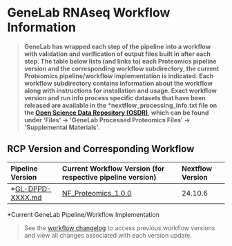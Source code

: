 # GeneLab RNAseq Workflow Information

> **GeneLab has wrapped each step of the pipeline into a workflow with validation and verification of output files built in after each step. The table below lists (and links to) each Proteomics pipeline version and the corresponding workflow subdirectory, the current Proteomics pipeline/workflow implementation is indicated. Each workflow subdirectory contains information about the workflow along with instructions for installation and usage. Exact workflow version and run info process specific datasets that have been released are available in the \*nextflow_processing_info.txt file on the [Open Science Data Repository (OSDR)](https://osdr.nasa.gov/bio/repo/), which can be found under 'Files' -> 'GeneLab Processed Proteomics Files' -> 'Supplemental Materials'.**  

## RCP Version and Corresponding Workflow

|Pipeline Version|Current Workflow Version (for respective pipeline version)|Nextflow Version|
|:---------------|:---------------------------------------------------------|:---------------|
|*[GL-DPPD-XXXX.md](../Pipeline_GL-DPPD-7101_Versions/GL-DPPD-7101-G.md)|[NF_Proteomics_1.0.0](NF_Proteomics)|24.10.6

*Current GeneLab Pipeline/Workflow Implementation

> See the [workflow changelog](NF_Proteomics/CHANGELOG.md) to access previous workflow versions and view all changes associated with each version update. 
